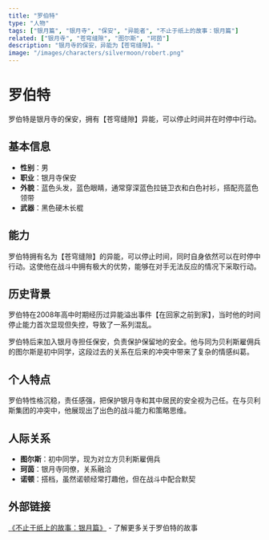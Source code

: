 ```yaml
---
title: "罗伯特"
type: "人物"
tags: ["银月篇", "银月寺", "保安", "异能者", "不止于纸上的故事：银月篇"]
related: ["银月寺", "苍穹缝隙", "图尔斯", "珂茵"]
description: "银月寺的保安，异能为【苍穹缝隙】。"
image: "/images/characters/silvermoon/robert.png"
---
```

# 罗伯特

罗伯特是银月寺的保安，拥有【苍穹缝隙】异能，可以停止时间并在时停中行动。

## 基本信息

- **性别**：男
- **职业**：银月寺保安
- **外貌**：蓝色头发，蓝色眼睛，通常穿深蓝色拉链卫衣和白色衬衫，搭配亮蓝色领带
- **武器**：黑色硬木长棍

## 能力

罗伯特拥有名为【苍穹缝隙】的异能，可以停止时间，同时自身依然可以在时停中行动。这使他在战斗中拥有极大的优势，能够在对手无法反应的情况下采取行动。

## 历史背景

<div class="spoiler" data-source="《不止于纸上的故事：银月篇》在回家之前到家">
罗伯特在2008年高中时期经历过异能溢出事件【在回家之前到家】，当时他的时间停止能力首次显现但失控，导致了一系列混乱。
</div>

罗伯特后来加入银月寺担任保安，负责保护保留地的安全。他与同为贝利斯雇佣兵的图尔斯是初中同学，这段过去的关系在后来的冲突中带来了复杂的情感纠葛。

## 个人特点

罗伯特性格沉稳，责任感强，把保护银月寺和其中居民的安全视为己任。在与贝利斯集团的冲突中，他展现出了出色的战斗能力和策略思维。

## 人际关系

- **图尔斯**：初中同学，现为对立方贝利斯雇佣兵
- **珂茵**：银月寺同僚，关系融洽
- **诺顿**：搭档，虽然诺顿经常打趣他，但在战斗中配合默契

## 外部链接

[《不止于纸上的故事：银月篇》](https://tobenot.itch.io/beyond-books) - 了解更多关于罗伯特的故事 